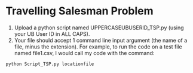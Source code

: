 # Travelling Salesman Problem

1. Upload a python script named UPPERCASEUBUSERID_TSP.py (using your UB User ID in ALL CAPS).
2. Your file should accept 1 command line input argument (the name of a file, minus the extension).  For example, to run the code on a test file named file1.csv, I would call my code with the command:
  ```
  python Script_TSP.py locationfile
  ```
  
  
